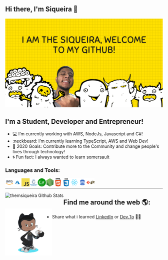 ## Hi there, I'm Siqueira 👋

<img src="https://raw.githubusercontent.com/themsiqueira/themsiqueira/master/gh-header-image-cropped.png" alt="presentention banner">

## I'm a Student, Developer and Entrepreneur!

- :computer: I’m currently working with AWS, NodeJs, Javascript and C#!
- :neckbeard: I’m currently learning TypeScript, AWS and Web Dev!
- :round_pushpin: 2020 Goals: Contribute more to the Community and change people's lives through technology!
- :cyclone: Fun fact: I always wanted to learn somersault

### Languages and Tools:

<img align="left" alt="aws" width="26px" src="https://raw.githubusercontent.com/github/explore/80688e429a7d4ef2fca1e82350fe8e3517d3494d/topics/aws/aws.png" />
<img align="left" alt="azure" width="26px" src="https://raw.githubusercontent.com/github/explore/80688e429a7d4ef2fca1e82350fe8e3517d3494d/topics/azure/azure.png" />
<img align="left" alt="JavaScript" width="26px" src="https://raw.githubusercontent.com/github/explore/80688e429a7d4ef2fca1e82350fe8e3517d3494d/topics/javascript/javascript.png" />
<img align="left" alt="c" width="26px" src="https://raw.githubusercontent.com/github/explore/80688e429a7d4ef2fca1e82350fe8e3517d3494d/topics/c/c.png" />
<img align="left" alt="csharp" width="26px" src="https://raw.githubusercontent.com/github/explore/80688e429a7d4ef2fca1e82350fe8e3517d3494d/topics/csharp/csharp.png" />
<img align="left" alt="nodejs" width="26px" src="https://raw.githubusercontent.com/github/explore/80688e429a7d4ef2fca1e82350fe8e3517d3494d/topics/nodejs/nodejs.png" />
<img align="left" alt="html5" width="26px" src="https://raw.githubusercontent.com/github/explore/80688e429a7d4ef2fca1e82350fe8e3517d3494d/topics/html/html.png"/>
<img align="left" alt="CSS3" width="26px" src="https://raw.githubusercontent.com/github/explore/80688e429a7d4ef2fca1e82350fe8e3517d3494d/topics/css/css.png" />
<img align="left" alt="react" width="26px" src="https://raw.githubusercontent.com/github/explore/80688e429a7d4ef2fca1e82350fe8e3517d3494d/topics/react/react.png"/>
<img align="left" alt="SQL" width="26px" src="https://raw.githubusercontent.com/github/explore/80688e429a7d4ef2fca1e82350fe8e3517d3494d/topics/sql/sql.png" /><img align="left" alt="git" width="26px" src="https://raw.githubusercontent.com/github/explore/80688e429a7d4ef2fca1e82350fe8e3517d3494d/topics/git/git.png" />

<br />

---

<img align="left" alt="themsiqueira Github Stats" src="https://github-readme-stats.vercel.app/api?username=themsiqueira&show_icons=true&hide_border=true&count_private=true" />

[linkedin]: https://www.linkedin.com/in/mateus-siqueira-carneiro/

## Find me around the web 🌎: <a href="https://github.com/themsiqueira"><img align="left" width="150" height="150" src="https://raw.githubusercontent.com/themsiqueira/themsiqueira/master/octocat-removebg.png?raw=true"></a>
- Share what i learned <a href="https://www.linkedin.com/in/mateus-siqueira-carneiro/">LinkedIn</a> or <a href="https://dev.to/themsiqueira">Dev.To</a> ✍🏾
